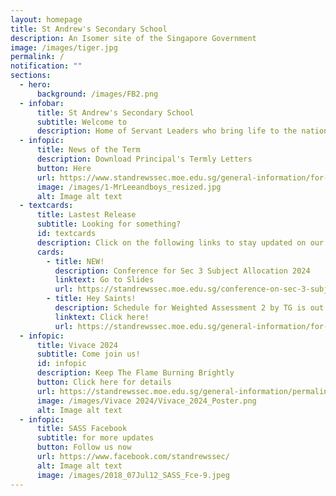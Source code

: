 ```yaml
---
layout: homepage
title: St Andrew's Secondary School
description: An Isomer site of the Singapore Government
image: /images/tiger.jpg
permalink: /
notification: ""
sections:
  - hero:
      background: /images/FB2.png
  - infobar:
      title: St Andrew's Secondary School
      subtitle: Welcome to
      description: Home of Servant Leaders who bring life to the nations
  - infopic:
      title: News of the Term
      description: Download Principal's Termly Letters
      button: Here
      url: https://www.standrewssec.moe.edu.sg/general-information/for-parents/
      image: /images/1-MrLeeandboys_resized.jpg
      alt: Image alt text
  - textcards:
      title: Lastest Release
      subtitle: Looking for something?
      id: textcards
      description: Click on the following links to stay updated on our latest resources.
      cards:
        - title: NEW!
          description: Conference for Sec 3 Subject Allocation 2024
          linktext: Go to Slides
          url: https://standrewssec.moe.edu.sg/conference-on-sec-3-subject-allocation-2024/
        - title: Hey Saints!
          description: Schedule for Weighted Assessment 2 by TG is out!
          linktext: Click here!
          url: https://standrewssec.moe.edu.sg/general-information/for-students/
  - infopic:
      title: Vivace 2024
      subtitle: Come join us!
      id: infopic
      description: Keep The Flame Burning Brightly
      button: Click here for details
      url: https://standrewssec.moe.edu.sg/general-information/permalink/vivace2024
      image: /images/Vivace 2024/Vivace_2024_Poster.png
      alt: Image alt text
  - infopic:
      title: SASS Facebook
      subtitle: for more updates
      button: Follow us now
      url: https://www.facebook.com/standrewssec/
      alt: Image alt text
      image: /images/2018_07Jul12_SASS_Fce-9.jpeg
---
```

